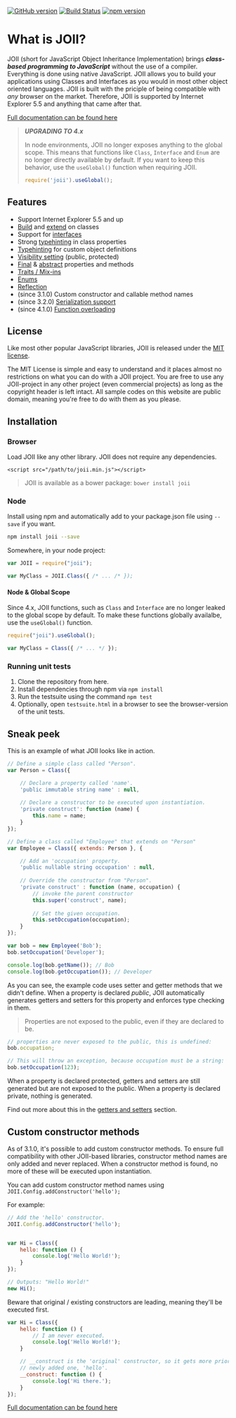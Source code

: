 [![GitHub version](https://badge.fury.io/gh/haroldiedema%2Fjoii.svg)](https://badge.fury.io/gh/haroldiedema%2Fjoii) [![Build Status](https://scrutinizer-ci.com/g/haroldiedema/joii/badges/build.png?b=master)](https://scrutinizer-ci.com/g/haroldiedema/joii/build-status/master) [![npm version](https://badge.fury.io/js/joii.svg)](https://badge.fury.io/js/joii) 

# What is JOII?

JOII (short for JavaScript Object Inheritance Implementation) brings ***class-
based programming to JavaScript*** without the use of a compiler. Everything
is done using native JavaScript. JOII allows you to build your applications 
using Classes and Interfaces as you would in most other object oriented 
languages. JOII is built with the priciple of being compatible with _any_ 
browser on the market. Therefore, JOII is supported by Internet Explorer
5.5 and anything that came after that.

[Full documentation can be found here](https://joii.harold.info/)

> ***UPGRADING TO 4.x***
>
> In node environments, JOII no longer exposes anything to the
> global scope. This means that functions like `Class`, `Interface` and `Enum` are no longer
> directly available by default. If you want to keep this behavior, use the `useGlobal()`
> function when requiring JOII.
> ```javascript
> require('joii').useGlobal();
> ```


## Features

 * Support Internet Explorer 5.5 and up
 * [Build](https://joii.harold.info/class/introduction) and [extend](https://joii.harold.info/class/inheritance) on classes
 * Support for [interfaces](https://joii.harold.info/interface/introduction)
 * Strong [typehinting](https://joii.harold.info/meta/types) in class properties
 * [Typehinting](https://joii.harold.info/meta/types) for custom object definitions
 * [Visibility setting](https://joii.harold.info/meta/visibility) (public, protected)
 * [Final](https://joii.harold.info/meta/final) & [abstract](https://joii.harold.info/meta/abstract) properties and methods
 * [Traits / Mix-ins](https://joii.harold.info/class/traits)
 * [Enums](https://joii.harold.info/enum/introduction)
 * [Reflection](https://joii.harold.info/reflection/introduction)
 * (since 3.1.0) Custom constructor and callable method names
 * (since 3.2.0) [Serialization support](https://joii.harold.info/class/serialization)
 * (since 4.1.0) [Function overloading](https://joii.harold.info/meta/overloads)

## License

Like most other popular JavaScript libraries, JOII is released under the [MIT license](https://en.wikipedia.org/wiki/MIT_License).

The MIT License is simple and easy to understand and it places almost no restrictions on what you can do with a JOII project.
You are free to use any JOII-project in any other project (even commercial projects) as long as the copyright header is left intact.
All sample codes on this website are public domain, meaning you're free to do with them as you please.

## Installation

### Browser

Load JOII like any other library. JOII does not require any dependencies.
```markup
<script src="/path/to/joii.min.js"></script>
```
> JOII is available as a bower package: `bower install joii`

### Node

Install using npm and automatically add to your package.json file using `--save` if you want.
```sh
npm install joii --save
```
Somewhere, in your node project:
```javascript
var JOII = require("joii");

var MyClass = JOII.Class({ /* ... /* });
```

#### Node & Global Scope
Since 4.x, JOII functions, such as `Class` and `Interface` are no longer leaked to the global
scope by default. To make these functions globally availalbe, use the `useGlobal()` function.
```javascript
require("joii").useGlobal();

var MyClass = Class({ /* ... */ });
```

### Running unit tests

1. Clone the repository from here.
2. Install dependencies through npm via `npm install`
3. Run the testsuite using the command `npm test`
4. Optionally, open `testsuite.html` in a browser to see the browser-version of the unit tests.


## Sneak peek

This is an example of what JOII looks like in action.

```javascript
// Define a simple class called "Person".
var Person = Class({

    // Declare a property called 'name'.
    'public immutable string name' : null,
    
    // Declare a constructor to be executed upon instantiation.
    'private construct': function (name) {
        this.name = name;
    }
});

// Define a class called "Employee" that extends on "Person"
var Employee = Class({ extends: Person }, {

    // Add an 'occupation' property.
    'public nullable string occupation' : null,
    
    // Override the constructor from "Person".
    'private construct' : function (name, occupation) {
        // invoke the parent constructor
        this.super('construct', name);
        
        // Set the given occupation.
        this.setOccupation(occupation);
    }
});

var bob = new Employee('Bob');
bob.setOccupation('Developer');

console.log(bob.getName()); // Bob
console.log(bob.getOccupation()); // Developer
```

As you can see, the example code uses setter and getter methods that we didn't
define. When a property is declared *public*, JOII automatically generates
getters and setters for this property and enforces type checking in them. 

> Properties are not exposed to the public, even if they are declared to be.

```javascript
// properties are never exposed to the public, this is undefined:
bob.occupation;

// This will throw an exception, because occupation must be a string:
bob.setOccupation(123);
```

When a property is declared protected, getters and setters are still generated
but are not exposed to the public. When a property is declared private, nothing
is generated.

Find out more about this in the [getters and setters](https://joii.harold.info/class/getters-and-setters)
section.

## Custom constructor methods

As of 3.1.0, it's possible to add custom constructor methods. To ensure full
compatibility with other JOII-based libraries, constructor method names are
only added and never replaced. When a constructor method is found, no more of
these will be executed upon instantiation.

You can add custom constructor method names using `JOII.Config.addConstructor('hello');`

For example:

```javascript
// Add the 'hello' constructor.
JOII.Config.addConstructor('hello');


var Hi = Class({
    hello: function () {
        console.log('Hello World!');
    }
});

// Outputs: "Hello World!"
new Hi();
```

Beware that original / existing constructors are leading, meaning they'll be
executed first.

```javascript
var Hi = Class({
    hello: function () {
        // I am never executed.
        console.log('Hello World!');
    }

    // __construct is the 'original' constructor, so it gets more priority over the
    // newly added one, 'hello'.
    __construct: function () {
        console.log('Hi there.');
    }
});
```

[Full documentation can be found here](https://joii.harold.info/)
